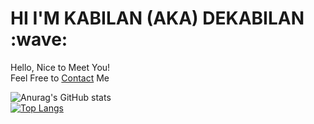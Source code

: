 
<h1>HI I'M KABILAN (AKA) DEKABILAN :wave:</h1>
Hello, Nice to Meet You!<br>
Feel Free to
<a href="https://dekabilan.me">Contact</a> Me
<p></p>


![Anurag's GitHub stats](https://github-readme-stats.vercel.app/api?username=DeKabilan&show_icons=true)
<br/>
[![Top Langs](https://github-readme-stats.vercel.app/api/top-langs/?username=DeKabilan&layout=compact)](https://github.com/DeKabilan/github-readme-stats)

